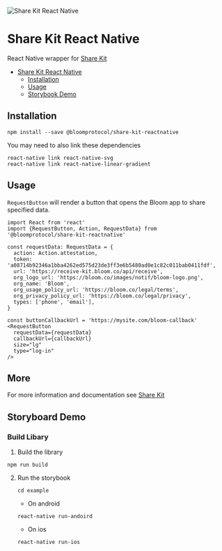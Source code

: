 ![Share Kit React Native](https://github.com/hellobloom/share-kit/raw/master/images/logo.png)

# Share Kit React Native

React Native wrapper for [Share Kit](https://github.com/hellobloom/share-kit#readme)

- [Share Kit React Native](#share-kit-react-native)
  - [Installation](#installation)
  - [Usage](#usage)
  - [Storybook Demo](#storybook-demo)

## Installation

```
npm install --save @bloomprotocol/share-kit-reactnative
```

You may need to also link these dependencies

```
react-native link react-native-svg
react-native link react-native-linear-gradient
```

## Usage

`RequestButton` will render a button that opens the Bloom app to share specified data.

```tsx
import React from 'react'
import {RequestButton, Action, RequestData} from '@bloomprotocol/share-kit-reactnative'

const requestData: RequestData = {
  action: Action.attestation,
  token: 'a08714b92346a1bba4262ed575d23de3ff3e6b5480ad0e1c82c011bab0411fdf',
  url: 'https://receive-kit.bloom.co/api/receive',
  org_logo_url: 'https://bloom.co/images/notif/bloom-logo.png',
  org_name: 'Bloom',
  org_usage_policy_url: 'https://bloom.co/legal/terms',
  org_privacy_policy_url: 'https://bloom.co/legal/privacy',
  types: ['phone', 'email'],
}

const buttonCallbackUrl = 'https://mysite.com/bloom-callback'
<RequestButton
  requestData={requestData}
  callbackUrl={callbackUrl}
  size="lg"
  type="log-in"
/>
```

## More

For more information and documentation see [Share Kit](https://github.com/hellobloom/share-kit#readme)

## Storyboard Demo

### Build Libary

1. Build the library

```
npm run build
```

2. Run the storybook

   ```
   cd example
   ```

   - On android

   ```
   react-native run-andoird
   ```

   - On ios

   ```
   react-native run-ios
   ```
